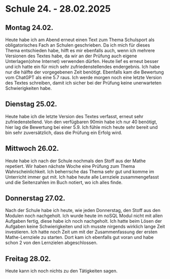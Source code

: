 # Schule 24. - 28.02.2025

## Montag 24.02.
Heute habe ich am Abend erneut einen Text zum Thema Schulsport als obligatorisches Fach an Schulen geschrieben. Da ich mich für dieses Thema entschieden habe, hilft es mir ebenfalls auch, wenn ich mehrere Versionen des Textes habe, da wir 
an der Prüfung auch eigene Unterlagen(ohne Internet) verwenden dürfen. Heute lief es erneut besser und ich hatte ein für mich sehr zufriedenstellendes endergebnis. Ich habe nur die hälfte der vorgegebenen Zeit benötigt. Ebenfalls kam die Bewertung 
vom ChatGPT als eine 5.7 raus. Ich werde morgen noch eine letzte Version des Textes schreiben, damit ich sicher bei der Prüfung keine unerwarteten Schwierigkeiten habe.

## Dienstag 25.02.
Heute habe ich die letzte Version des Textes verfasst, erneut sehr zufriedenstellend. Von den verfügbaren 90min habe ich nur 40 benötigt, hier lag die Bewertung bei einer 5.9. 
Ich fühle mich heute sehr bereit und bin sehr zuversätzlich, dass die Prüfung ein Erfolg wird. 

## Mittwoch 26.02.
Heute habe ich nach der Schule nochmals den Stoff aus der Mathe repetiert. Wir haben nächste Woche eine Prüfung zum Thema Wahrscheinlichkeit. 
Ich beherrsche das Thema sehr gut und komme im Unterricht immer gut mit. Ich habe heute alle Lernziele zusammengefasst und die Seitenzahlen im Buch notiert, wo ich alles finde.

## Donnerstag 27.02.
Nach der Schule habe ich heute, wie jeden Donnerstag, den Stoff aus den Modulen noch nachgeholt. Ich wurde heute im noSQL Modul nicht mit allen Aufgaben fertig, diese habe ich noch nachgeholt. Ich hatte beim Lösen
der Aufgaben keine Schwierigkeiten und ich musste nirgends wirklich lange Zeit investieren. Ich hatte noch Zeit um mit der Zusammenfassung der ersten Mathe-Lernziele zu starten. 
Dort kam ich ebenfalls gut voran und habe schon 2 von den Lernzielen abgeschlossen.

## Freitag 28.02. 
Heute kann ich noch nichts zu den Tätigkeiten sagen.